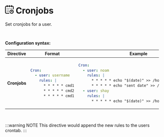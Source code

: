 # <img src="/images/AutoPilot-Icons/CronTab.png" alt="Cron image" width="28" height="auto"> Cronjobs

Set cronjobs for a user.

<br>

**Configuration syntax:**

<table>
   <thead>
      <tr>
         <th>Directive</th>
         <th>Format</th>
         <th>Example</th>
      </tr>
   </thead>
   <tbody>
      <tr>
<td>

**Cronjobs**

</td>
<td>

```yaml
Cron:
  - user: username
    rules: |
      * * * * * cmd1
      * * * * * cmd2
      * * * * * cmd1
```

</td>
<td>

```yaml
Cron:
  - user: noam
    rules: |
      * * * * * echo "$(date)" >> /home/noam-cron.txt
      * * * * * echo "sent date" >> /home/noam-cron.txt
  - user: shay
    rules: |
      * * * * * echo "$(date)" >> /home/shay-cron.txt
```

</td>
      </tr>
   </tbody>
</table>

<br>

:::warning NOTE
This directive would append the new rules to the users crontab.
:::
